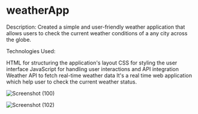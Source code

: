 # weatherApp
Description: Created a simple and user-friendly weather application that allows users to check the current weather conditions of a any city across the globe.

Technologies Used:

HTML for structuring the application's layout CSS for styling the user interface JavaScript for handling user interactions and API integration Weather API to fetch real-time weather data
It's a real time web application which help user to check the current weather status.

![Screenshot (100)](https://github.com/Lucky-21052001/weatherApp/assets/120821905/3b79c2aa-3de0-40ac-9a41-f688943058e6)

![Screenshot (102)](https://github.com/Lucky-21052001/weatherApp/assets/120821905/ccca7a6f-94f9-438a-b5a9-4975cda0b17d)

